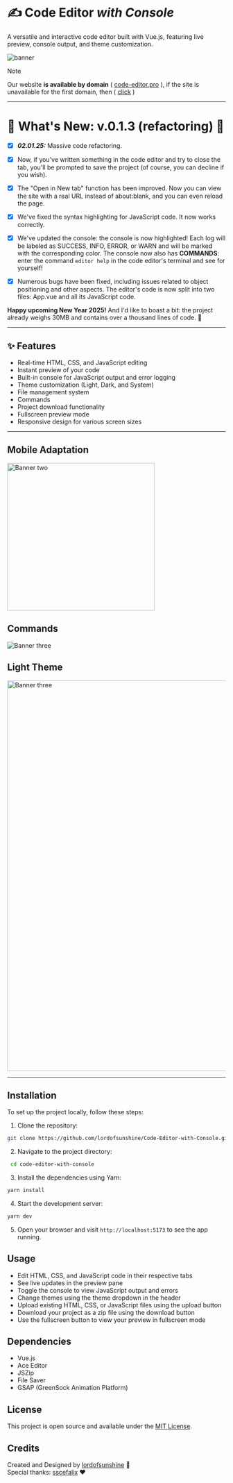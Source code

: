 # ✍ Code Editor *with Console*

A versatile and interactive code editor built with Vue.js, featuring live preview, console output, and theme customization.

<img alt="banner" src="https://cdn.glitch.global/64e004e3-d81d-4b3a-9fb1-c899982de83f/0bd33cc5-b86a-4e5a-b941-1ff844a127ec.image.png?v=1735054266748">

> [!NOTE]
> Our website **is available by domain** ( [code-editor.pro](https://code-editor.pro/) ), if the site is unavailable for the first domain, then ( [click](https://code-editor-with-console.vercel.app) )

<hr>

# 🎄 **What's New: v.0.1.3 (refactoring)** 🎄

- [x] ***02.01.25:*** Massive code refactoring.

- [x] Now, if you've written something in the code editor and try to close the tab, you'll be prompted to save the project (of course, you can decline if you wish).
- [x] The "Open in New tab" function has been improved. Now you can view the site with a real URL instead of about:blank, and you can even reload the page.
- [x] We've fixed the syntax highlighting for JavaScript code. It now works correctly.
- [x] We've updated the console: the console is now highlighted! Each log will be labeled as SUCCESS, INFO, ERROR, or WARN and will be marked with the corresponding color. The console now also has **COMMANDS**: enter the command `editor help` in the code editor's terminal and see for yourself!
- [x] Numerous bugs have been fixed, including issues related to object positioning and other aspects. The editor's code is now split into two files: App.vue and all its JavaScript code.

**Happy upcoming New Year 2025!** And I'd like to boast a bit: the project already weighs 30MB and contains over a thousand lines of code. 👀

<hr>

## ✨ Features

- Real-time HTML, CSS, and JavaScript editing
- Instant preview of your code
- Built-in console for JavaScript output and error logging
- Theme customization (Light, Dark, and System)
- File management system
- Commands
- Project download functionality
- Fullscreen preview mode
- Responsive design for various screen sizes

<hr>

## Mobile Adaptation

<img alt="Banner two" width="340" src="https://cdn.glitch.global/64e004e3-d81d-4b3a-9fb1-c899982de83f/299f61c8-605e-4730-992e-275e0fc926d2.image.png?v=1735054309402">

## Commands

<img alt="Banner three" src="https://cdn.glitch.global/64e004e3-d81d-4b3a-9fb1-c899982de83f/44a3ba2e-be51-451e-a441-b5c2c17009fe.image.png?v=1735054435710">

## Light Theme

<img alt="Banner three" width="900" src="https://cdn.glitch.global/64e004e3-d81d-4b3a-9fb1-c899982de83f/3fc1ccb5-498b-4ea6-a7a7-978245bae3c8.image.png?v=1735054338819">

<hr>

## Installation

To set up the project locally, follow these steps:

1. Clone the repository:
```bash
git clone https://github.com/lordofsunshine/Code-Editor-with-Console.git
```
2. Navigate to the project directory:
```bash
 cd code-editor-with-console
```
3. Install the dependencies using Yarn:
```bash
yarn install
```
4. Start the development server:
```bash
yarn dev
```
5. Open your browser and visit `http://localhost:5173` to see the app running.
## Usage

- Edit HTML, CSS, and JavaScript code in their respective tabs
- See live updates in the preview pane
- Toggle the console to view JavaScript output and errors
- Change themes using the theme dropdown in the header
- Upload existing HTML, CSS, or JavaScript files using the upload button
- Download your project as a zip file using the download button
- Use the fullscreen button to view your preview in fullscreen mode

## Dependencies

- Vue.js
- Ace Editor
- JSZip
- File Saver
- GSAP (GreenSock Animation Platform)

## License

This project is open source and available under the [MIT License](https://github.com/lordofsunshine/Code-Editor-with-Console/blob/main/LICENSE).

## Credits

Created and Designed by [lordofsunshine](https://github.com/lordofsunshine) 🎨<br>
Special thanks: [sscefalix](https://github.com/sscefalix) ❤
